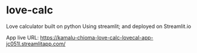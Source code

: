 # love-calc
Love calculator built on python Using streamlit; and deployed on Streamlit.io

App live URL:
https://kamalu-chioma-love-calc-lovecal-app-jc051l.streamlitapp.com/ 
